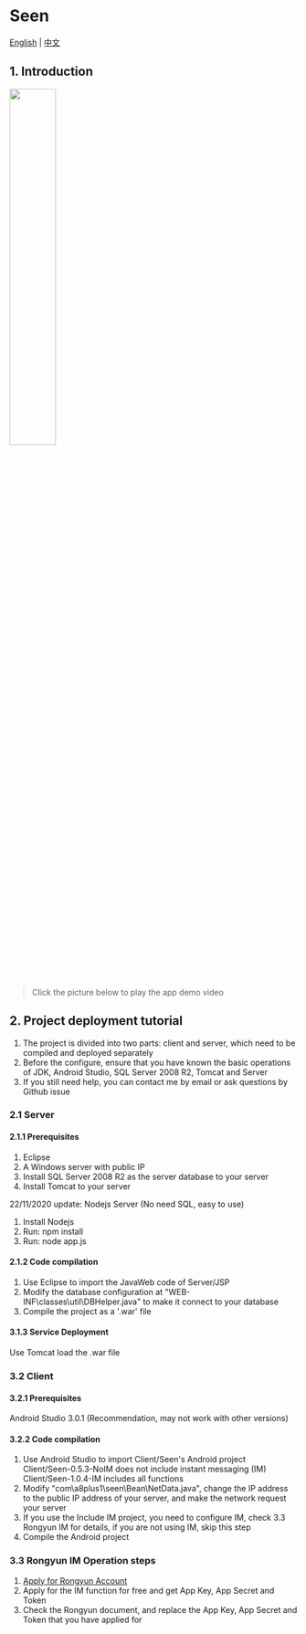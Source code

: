 # Seen

[English](https://github.com/Qiming-Liu/Seen/blob/master/README.md) | [中文](https://github.com/Qiming-Liu/Seen/blob/master/README_CN.md)

## 1. Introduction

[<img src="https://images.gitee.com/uploads/images/2019/0213/163441_2c9a9506_1320722.png" width="40%" height="40%">](https://www.youtube.com/watch?v=_2h4TFJoBZc)   

> Click the picture below to play the app demo video  

## 2. Project deployment tutorial
1. The project is divided into two parts: client and server, which need to be compiled and deployed separately  
2. Before the configure, ensure that you have known the basic operations of JDK, Android Studio, SQL Server 2008 R2, Tomcat and Server  
3. If you still need help, you can contact me by email or ask questions by Github issue  


### 2.1 Server
#### 2.1.1 Prerequisites
1. Eclipse  
2. A Windows server with public IP  
3. Install SQL Server 2008 R2 as the server database to your server  
4. Install Tomcat to your server  

22/11/2020 update: Nodejs Server (No need SQL, easy to use)  
1. Install Nodejs  
2. Run: npm install  
3. Run: node app.js  

#### 2.1.2 Code compilation
1. Use Eclipse to import the JavaWeb code of Server/JSP  
2. Modify the database configuration at "WEB-INF\classes\util\DBHelper.java" to make it connect to your database  
3. Compile the project as a '.war' file  

#### 3.1.3 Service Deployment
Use Tomcat load the .war file  

### 3.2 Client
#### 3.2.1 Prerequisites
Android Studio 3.0.1 (Recommendation, may not work with other versions)

#### 3.2.2 Code compilation
1. Use Android Studio to import Client/Seen's Android project  
Client/Seen-0.5.3-NoIM does not include instant messaging (IM)  
Client/Seen-1.0.4-IM includes all functions  
1. Modify "com\a8plus1\seen\Bean\NetData.java", change the IP address to the public IP address of your server, and make the network request your server  
2. If you use the Include IM project, you need to configure IM, check 3.3 Rongyun IM for details, if you are not using IM, skip this step  
3. Compile the Android project    

### 3.3 Rongyun IM Operation steps
1. [Apply for Rongyun Account](https://www.rongcloud.cn/)  
2. Apply for the IM function for free and get App Key, App Secret and Token  
3. Check the Rongyun document, and replace the App Key, App Secret and Token that you have applied for  
